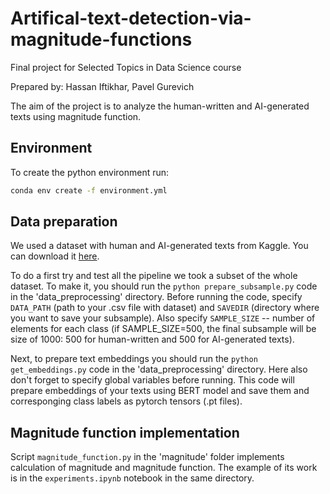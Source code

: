 # Artifical-text-detection-via-magnitude-functions
Final project for Selected Topics in Data Science course

Prepared by: Hassan Iftikhar, Pavel Gurevich

The aim of the project is to analyze the human-written and AI-generated texts using magnitude function. 

## Environment

To create the python environment run:

```bash
conda env create -f environment.yml
```

## Data preparation

We used a dataset with human and AI-generated texts from Kaggle. You can download it [here](https://www.kaggle.com/datasets/thedrcat/daigt-v2-train-dataset).

To do a first try and test all the pipeline we took a subset of the whole dataset. To make it, you should run the `python prepare_subsample.py` code in the 'data_preprocessing' directory. Before running the code, specify `DATA_PATH` (path to your .csv file with dataset) and `SAVEDIR` (directory where you want to save your subsample). Also specify `SAMPLE_SIZE` -- number of elements for each class (if SAMPLE_SIZE=500, the final subsample will be size of 1000: 500 for human-written and 500 for AI-generated texts).

Next, to prepare text embeddings you should run the `python get_embeddings.py` code in the 'data_preprocessing' directory. Here also don't forget to specify global variables before running. This code will prepare embeddings of your texts using BERT model and save them and corresponging class labels as pytorch tensors (.pt files).

## Magnitude function implementation

Script `magnitude_function.py` in the 'magnitude' folder implements calculation of magnitude and magnitude function. The example of its work is in the `experiments.ipynb` notebook in the same directory. 
